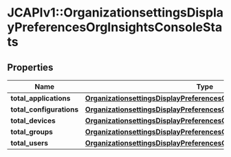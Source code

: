 # JCAPIv1::OrganizationsettingsDisplayPreferencesOrgInsightsConsoleStats

## Properties
Name | Type | Description | Notes
------------ | ------------- | ------------- | -------------
**total_applications** | [**OrganizationsettingsDisplayPreferencesOrgInsightsApplicationsUsage**](OrganizationsettingsDisplayPreferencesOrgInsightsApplicationsUsage.md) |  | [optional] 
**total_configurations** | [**OrganizationsettingsDisplayPreferencesOrgInsightsApplicationsUsage**](OrganizationsettingsDisplayPreferencesOrgInsightsApplicationsUsage.md) |  | [optional] 
**total_devices** | [**OrganizationsettingsDisplayPreferencesOrgInsightsApplicationsUsage**](OrganizationsettingsDisplayPreferencesOrgInsightsApplicationsUsage.md) |  | [optional] 
**total_groups** | [**OrganizationsettingsDisplayPreferencesOrgInsightsApplicationsUsage**](OrganizationsettingsDisplayPreferencesOrgInsightsApplicationsUsage.md) |  | [optional] 
**total_users** | [**OrganizationsettingsDisplayPreferencesOrgInsightsApplicationsUsage**](OrganizationsettingsDisplayPreferencesOrgInsightsApplicationsUsage.md) |  | [optional] 

